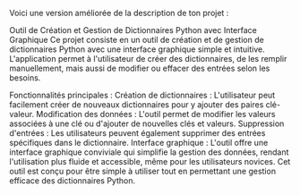 
Voici une version améliorée de la description de ton projet :

Outil de Création et Gestion de Dictionnaires Python avec Interface Graphique
Ce projet consiste en un outil de création et de gestion de dictionnaires Python avec une interface graphique simple et intuitive. L'application permet à l'utilisateur de créer des dictionnaires, de les remplir manuellement, mais aussi de modifier ou effacer des entrées selon les besoins.

Fonctionnalités principales :
Création de dictionnaires : L'utilisateur peut facilement créer de nouveaux dictionnaires pour y ajouter des paires clé-valeur.
Modification des données : L'outil permet de modifier les valeurs associées à une clé ou d'ajouter de nouvelles clés et valeurs.
Suppression d'entrées : Les utilisateurs peuvent également supprimer des entrées spécifiques dans le dictionnaire.
Interface graphique : L'outil offre une interface graphique conviviale qui simplifie la gestion des données, rendant l'utilisation plus fluide et accessible, même pour les utilisateurs novices.
Cet outil est conçu pour être simple à utiliser tout en permettant une gestion efficace des dictionnaires Python.

